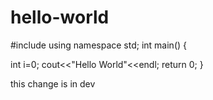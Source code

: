 # hello-world

#include<iostream>
using namespace std;
int main()
{

  int i=0;
  cout<<"Hello World"<<endl;
  return 0;
}

this change is in dev
